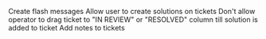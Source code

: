 Create flash messages
Allow user to create solutions on tickets
Don't allow operator to drag ticket to "IN REVIEW" or "RESOLVED" column till solution is added to ticket
Add notes to tickets
